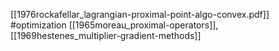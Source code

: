 [[1976rockafellar_lagrangian-proximal-point-algo-convex.pdf]]
#optimization
[[1965moreau_proximal-operators]], [[1969hestenes_multiplier-gradient-methods]]
